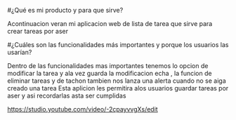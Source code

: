 #¿Qué es mi producto y para que sirve?

Acontinuacion veran mi aplicacion web de lista de tarea que sirve para crear tareas por aser

#¿Cuáles son las funcionalidades más importantes y porque los usuarios las usarían?

Dentro de las funcionalidades mas importantes tenemos lo opcion de modificar la tarea y ala vez guarda la  modificacion echa , la funcion de eliminar tareas y de tachon    tambien nos lanza una alerta cuando no se aiga creado una tarea 
Esta aplicion les permitira alos usuarios guardar  tareas por aser y asi recordarlas asta ser cumplidas 

 https://studio.youtube.com/video/-2cpayvvgXs/edit